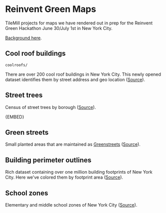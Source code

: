 Reinvent Green Maps
===================

TileMill projects for maps we have rendered out in prep for the Reinvent Green Hackathon June 30/July 1st in New York City.

[Background here](http://mapbox.com/blog/reinvent-green).

## Cool roof buildings

`coolroofs/`

There are over 200 cool roof buildings in New York City. This newly opened dataset identifies them by street address and geo location ([Source](https://nycopendata.socrata.com/Environmental-Sustainability/NYC-Cool-Roofs-Buildings/uuxn-wzxe)).

## Street trees

Census of street trees by borough ([Source](https://nycopendata.socrata.com/browse?q=street%20tree%20census&sortBy=relevance)).

{EMBED}

## Green streets

Small planted areas that are maintained as [Greenstreets](http://www.nycgovparks.org/trees) ([Source](https://nycopendata.socrata.com/Environmental-Sustainability/Greenstreets/p23h-ci72)).


## Building perimeter outlines

Rich dataset containing over one million building footprints of New York City. Here we've colored them by footprint area ([Source](https://nycopendata.socrata.com/Facilities-and-Structures/Building-Perimeter-Outlines/r7fd-yd5e)).

## School zones

Elementary and middle school zones of New York City ([Source](https://nycopendata.socrata.com/Education/School-Zones-2011-2012/dqkt-8x6u)).
